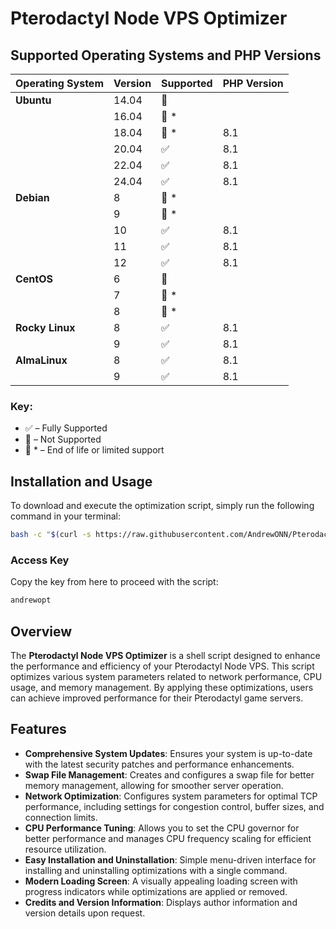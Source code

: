 # Pterodactyl Node VPS Optimizer

## Supported Operating Systems and PHP Versions

| Operating System | Version | Supported | PHP Version |
|------------------|---------|-----------|-------------|
| **Ubuntu**        | 14.04   | 🔴         |             |
|                  | 16.04   | 🔴 *       |             |
|                  | 18.04   | 🔴 *       | 8.1         |
|                  | 20.04   | ✅         | 8.1         |
|                  | 22.04   | ✅         | 8.1         |
|                  | 24.04   | ✅         | 8.1         |
| **Debian**        | 8       | 🔴 *       |             |
|                  | 9       | 🔴 *       |             |
|                  | 10      | ✅         | 8.1         |
|                  | 11      | ✅         | 8.1         |
|                  | 12      | ✅         | 8.1         |
| **CentOS**        | 6       | 🔴         |             |
|                  | 7       | 🔴 *       |             |
|                  | 8       | 🔴 *       |             |
| **Rocky Linux**   | 8       | ✅         | 8.1         |
|                  | 9       | ✅         | 8.1         |
| **AlmaLinux**     | 8       | ✅         | 8.1         |
|                  | 9       | ✅         | 8.1         |

### Key:

- ✅ – Fully Supported
- 🔴 – Not Supported
- 🔴 * – End of life or limited support

## Installation and Usage

To download and execute the optimization script, simply run the following command in your terminal:

```bash
bash -c "$(curl -s https://raw.githubusercontent.com/AndrewONN/Pterodactyl-Node-Vps-Optimiser/main/optimize_vps.sh)"
```

### Access Key

Copy the key from here to proceed with the script:

```bash
andrewopt
```

## Overview

The **Pterodactyl Node VPS Optimizer** is a shell script designed to enhance the performance and efficiency of your Pterodactyl Node VPS. This script optimizes various system parameters related to network performance, CPU usage, and memory management. By applying these optimizations, users can achieve improved performance for their Pterodactyl game servers.

## Features

- **Comprehensive System Updates**: Ensures your system is up-to-date with the latest security patches and performance enhancements.
- **Swap File Management**: Creates and configures a swap file for better memory management, allowing for smoother server operation.
- **Network Optimization**: Configures system parameters for optimal TCP performance, including settings for congestion control, buffer sizes, and connection limits.
- **CPU Performance Tuning**: Allows you to set the CPU governor for better performance and manages CPU frequency scaling for efficient resource utilization.
- **Easy Installation and Uninstallation**: Simple menu-driven interface for installing and uninstalling optimizations with a single command.
- **Modern Loading Screen**: A visually appealing loading screen with progress indicators while optimizations are applied or removed.
- **Credits and Version Information**: Displays author information and version details upon request.
